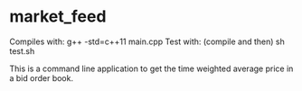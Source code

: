 # market_feed

Compiles with:
g++ -std=c++11 main.cpp
Test with:
(compile and then)
sh test.sh

This is a command line application to get the time weighted average price in a bid order book.